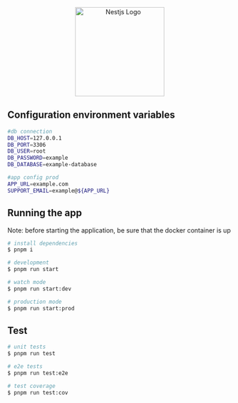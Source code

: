 <p align="center">
  <a href="https://github.com/Neculaiovici" target="blank"><img src="https://camo.githubusercontent.com/645c4798681bd7722844bf39da834828b9ba820a00bed84028266248e4a72a12/68747470733a2f2f63646e2d696d616765732d312e6d656469756d2e636f6d2f6d61782f3830302f312a7a654f7634626c447067636f71544c5576666d6258512e706e67" width="200" alt="Nestjs Logo" /></a>
</p>

## Configuration environment variables

```bash
#db connection
DB_HOST=127.0.0.1
DB_PORT=3306
DB_USER=root
DB_PASSWORD=example
DB_DATABASE=example-database

#app config prod
APP_URL=example.com
SUPPORT_EMAIL=example@${APP_URL}
```

## Running the app
Note: before starting the application, be sure that the docker container is up

```bash
# install dependencies
$ pnpm i

# development
$ pnpm run start

# watch mode
$ pnpm run start:dev

# production mode
$ pnpm run start:prod
```

## Test

```bash
# unit tests
$ pnpm run test

# e2e tests
$ pnpm run test:e2e

# test coverage
$ pnpm run test:cov
```